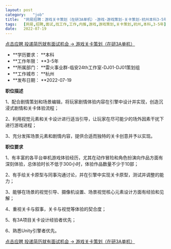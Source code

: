 ```yaml
---
layout:	post
category:	"job"
title:	"网易招聘：游戏关卡策划（在研3A单机）-游戏-游戏策划-关卡策划-杭州本科3-5年"
tags:	[网易,招聘,面试,找工作,工作,内推,游戏,游戏策划,关卡策划,杭州,本科,3-5年]
date:	2022-07-19
---
```


[点击应聘 投递简历就有面试机会 ->  游戏关卡策划（在研3A单机）](http://mobile.bole.netease.com/bole/boleDetail?id=17986&employeeId=346f03c3cda5f04c&key=all)



- **学历要求： **本科
- **工作年限： **3-5年
- **所属部门： **雷火事业群-临安24th工作室-DJ01-DJ01策划组
- **工作城市： **杭州
- **发布日期： **2022-07-19



**职位描述**

1、配合剧情策划和场景编辑，将玩家剧情体验内容在引擎中设计并实现，创造沉浸式剧情和关卡体验流程；

2、利用视觉元素和关卡设计进行适当引导，让玩家在尽可能少的场外因素干扰下进行游戏进程；

3、充分发挥场景元素和剧情内容，提供合适而独特的关卡创意并予以实现。



**职位要求**

1、有丰富的各平台单机游戏体验经历，尤其在动作冒险和角色扮演向作品方面有深刻体验，总体验时长不低于300小时，体验作品数量不少于10部；

2、有手绘关卡原型与同事沟通讨论，并在引擎中实现关卡原型，测试并调整的能力；

3、能够在场景的视觉引导、摄像机设置、场景视觉核心元素设计方面有经验和见解；

4、重视关卡与叙事，关卡与视觉等体验的契合度；

5、有3A项目关卡设计经验者优先；

6、熟悉Unity引擎者优先。



[点击应聘 投递简历就有面试机会 ->  游戏关卡策划（在研3A单机）](http://mobile.bole.netease.com/bole/boleDetail?id=17986&employeeId=346f03c3cda5f04c&key=all)